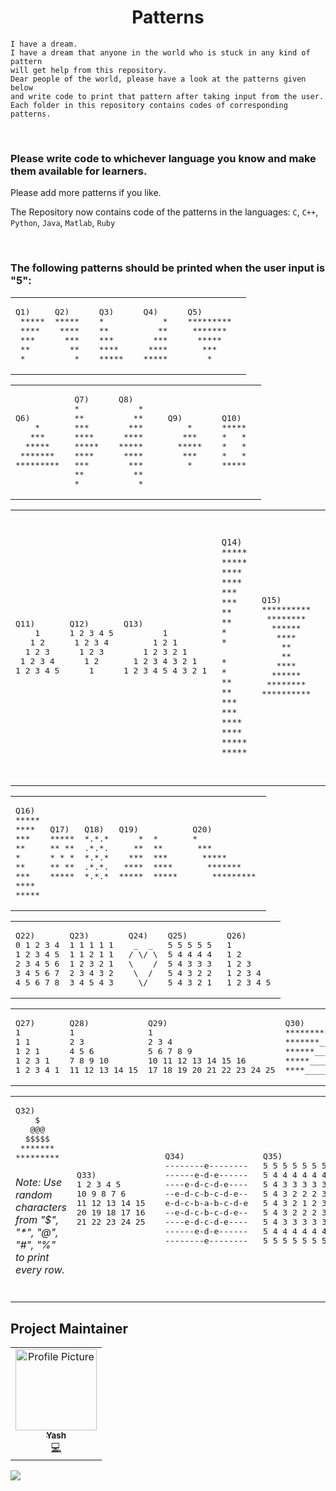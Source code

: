 <h1 align = "Center">Patterns</h1>

```
I have a dream. 
I have a dream that anyone in the world who is stuck in any kind of pattern 
will get help from this repository.
Dear people of the world, please have a look at the patterns given below 
and write code to print that pattern after taking input from the user.
Each folder in this repository contains codes of corresponding patterns.
```

<br>
<h3>Please write code to whichever language you know and make them available for learners.</h3>
Please add more patterns if you like.  
<br>

The Repository now contains code of the patterns in the languages: ```C```, ```C++```, ```Python```, ```Java```, ```Matlab```, ```Ruby```

<br>

<h3>The following patterns should be printed when the user input is "5": </h3> 
<table>
 
<tr>
 
<td>
<pre>
Q1)
 *****
 ****
 ***
 **
 *
</pre>
</td>
 
<td>
<pre>
Q2)  
*****  
 ****  
  ***  
   **  
    *  
</pre>
</td>

<td>
<pre>
Q3)  
*  
**  
***  
****  
*****  
</pre>
</td>

<td>
<pre>
Q4)  
    *  
   **  
  ***  
 ****  
*****  
</pre>
</td>

<td>
<pre>
Q5)  
*********  
 *******  
  *****  
   ***  
    * 
</pre>
</td>


</tr>
  </table>
 <table>
<tr>
<td>
<pre>
Q6)  
    *  
   ***  
  *****  
 *******  
********* 
</pre>
</td>
 
<td>
<pre>
Q7)  
*  
**  
***  
****  
*****  
****  
***  
**  
*  
</pre>
</td>

<td>
<pre>
Q8)  
    *  
   **  
  ***  
 ****  
*****  
 ****  
  ***  
   **  
    *   
</pre>
</td>

<td>
<pre>
Q9)  
    *  
   ***  
  *****  
   ***  
    *  
</pre>
</td>

<td>
<pre>
Q10)  
*****  
*   *  
*   *  
*   *  
*****  
</pre>
</td>

</tr>
  </table>
 <table>
 <tr>
 
<td>
<pre>
Q11)  
    1
   1 2
  1 2 3 
 1 2 3 4
1 2 3 4 5
</pre>
</td>
 
<td>
<pre>
Q12)  
1 2 3 4 5
 1 2 3 4
  1 2 3 
   1 2
    1 
</pre>
</td>

<td>
<pre>
Q13)  
        1
      1 2 1
    1 2 3 2 1
  1 2 3 4 3 2 1
1 2 3 4 5 4 3 2 1 
</pre>
</td>

<td>
<pre>

```
Q14)
***** *****
****   ****
***     ***
**       **
*         *

*         *
**       **
***     ***
****   ****
***** *****
```

</pre>
</td>

<td>
<pre>
Q15)
**********
 ********
  ******
   ****
    **
    **
   ****
  ******
 ********
**********  
</pre>
</td>

</tr>
  </table>
 <table>
 <tr>
 
<td>
<pre>
Q16)
*****
****
***
**
*
**
***
****
*****
</pre>
</td>
 
<td>
<pre>
Q17)
*****
** **
* * *
** **
*****
</pre>
</td>

<td>
<pre>
Q18)
*.*.*
.*.*.
*.*.*
.*.*.
*.*.*
</pre>
</td>

<td>
<pre>
Q19)
    *  *
   **  **
  ***  ***
 ****  ****
*****  ***** 
</pre>
</td>

<td>
<pre>
Q20)
*
 ***
  *****
   *******
    ********* 
</pre>
</td>

</tr>
  </table>
 <table>
 <tr>
 
<td>
<pre>
Q22)
0 1 2 3 4
1 2 3 4 5
2 3 4 5 6
3 4 5 6 7
4 5 6 7 8
</pre>
</td>
 
<td>
<pre>
Q23)
1 1 1 1 1
1 1 2 1 1
1 2 3 2 1
2 3 4 3 2
3 4 5 4 3 
</pre>
</td>

<td>
<pre>
Q24)
 _  _
/ \/ \
\    /
 \  /
  \/
</pre>
</td>

<td>
<pre>
Q25)
5 5 5 5 5
5 4 4 4 4
5 4 3 3 3
5 4 3 2 2
5 4 3 2 1 
</pre>
</td>

<td>
<pre>
Q26)
1
1 2
1 2 3
1 2 3 4
1 2 3 4 5 
</pre>
</td>

</tr>
  </table>
 <table>
 <tr>
 
<td>
<pre>
Q27)
1 
1 1
1 2 1
1 2 3 1
1 2 3 4 1
</pre>
</td>
 
<td>
<pre>
Q28)
1
2 3 
4 5 6 
7 8 9 10
11 12 13 14 15
</pre>
</td>

<td>
<pre>
Q29)
1 
2 3 4 
5 6 7 8 9 
10 11 12 13 14 15 16 
17 18 19 20 21 22 23 24 25
</pre>
</td>

<td>
<pre>
Q30)
****************
*******__*******
******____******
*****______*****
****________****  
</pre>
</td>

<td>
<pre>
Q31)
0  
0  1  
0  2  4  
0  3  6   9
0  4  8   12  16
</pre>
</td>

</tr>
  </table>
 <table>
 <tr>
 
<td>
<pre>
Q32)
    $    
   @@@   
  $$$$$  
 ******* 
*********
</pre>
 <h6> Note: Use random characters from "$", "*", "@", "#", "%" to print every row. </h6>
</td>
 
<td>
<pre>
Q33)
1 2 3 4 5
10 9 8 7 6
11 12 13 14 15
20 19 18 17 16
21 22 23 24 25  
</pre>
</td>

<td>
<pre>
Q34)
--------e--------
------e-d-e------
----e-d-c-d-e----
--e-d-c-b-c-d-e--
e-d-c-b-a-b-c-d-e
--e-d-c-b-c-d-e--
----e-d-c-d-e----
------e-d-e------
--------e-------- 
</pre>
</td>

<td>
<pre>
Q35)
5 5 5 5 5 5 5 5 5 
5 4 4 4 4 4 4 4 5 
5 4 3 3 3 3 3 4 5 
5 4 3 2 2 2 3 4 5 
5 4 3 2 1 2 3 4 5 
5 4 3 2 2 2 3 4 5 
5 4 3 3 3 3 3 4 5 
5 4 4 4 4 4 4 4 5 
5 5 5 5 5 5 5 5 5
</pre>
</td>

<td>
<pre>
 
 ++ your pattern
  
</pre>
</td>

</tr>
 

</table>


## Project Maintainer 


<table>
  <tbody><tr>
    <td align="center"><a href="https://github.com/kmryashasvi"><img alt="Profile Picture" src="https://avatars.githubusercontent.com/u/66861659?s=400&u=64fefa0d1dc0f089b0cdb61f10f3691ee24cd636&v=4" width="130px;"><br><sub><b>
 Yash </b></sub></a><br><a href="" title="Code">💻 </a></td></a></td>
  </tr>
</tbody></table>

<div><img src="https://img.shields.io/github/followers/stlyash?style=social"></div>

